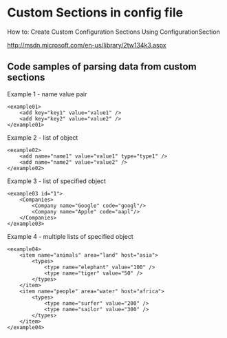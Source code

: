 Custom Sections in config file
====================

How to: Create Custom Configuration Sections Using ConfigurationSection

http://msdn.microsoft.com/en-us/library/2tw134k3.aspx

Code samples of parsing data from custom sections
------------------------

Example 1 - name value pair
```
<example01>
	<add key="key1" value="value1" />
	<add key="key2" value="value2" />
</example01>
```

Example 2 - list of object
```
<example02>
	<add name="name1" value="value1" type="type1" />
	<add name="name2" value="value2" />
</example02>
```

Example 3 - list of specified object
```
<example03 id="1">
	<Companies>
		<Company name="Google" code="googl"/>
		<Company name="Apple" code="aapl"/>
	</Companies>
</example03>
```

Example 4 - multiple lists of specified object
```
<example04>
	<item name="animals" area="land" host="asia">
		<types>
			<type name="elephant" value="100" />
			<type name="tiger" value="50" />
		</types>
	</item>
	<item name="people" area="water" host="africa">
		<types>
			<type name="surfer" value="200" />
			<type name="sailor" value="300" />
		</types>
	</item>
</example04>
```


